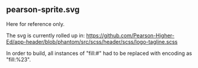## pearson-sprite.svg

Here for reference only.

The svg is currently rolled up in:
https://github.com/Pearson-Higher-Ed/app-header/blob/phantom/src/scss/header/scss/logo-tagline.scss

In order to build, all instances of "fill:#" had to be replaced with encoding as "fill:%23".
